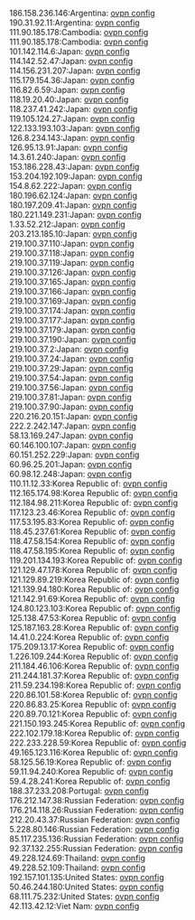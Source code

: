 186.158.236.146:Argentina: [ovpn config](vpn/186_158_236_146.ovpn)  
190.31.92.11:Argentina: [ovpn config](vpn/190_31_92_11.ovpn)  
111.90.185.178:Cambodia: [ovpn config](vpn/111_90_185_178.ovpn)  
111.90.185.178:Cambodia: [ovpn config](vpn/111_90_185_178.ovpn)  
101.142.114.6:Japan: [ovpn config](vpn/101_142_114_6.ovpn)  
114.142.52.47:Japan: [ovpn config](vpn/114_142_52_47.ovpn)  
114.156.231.207:Japan: [ovpn config](vpn/114_156_231_207.ovpn)  
115.179.154.36:Japan: [ovpn config](vpn/115_179_154_36.ovpn)  
116.82.6.59:Japan: [ovpn config](vpn/116_82_6_59.ovpn)  
118.19.20.40:Japan: [ovpn config](vpn/118_19_20_40.ovpn)  
118.237.41.242:Japan: [ovpn config](vpn/118_237_41_242.ovpn)  
119.105.124.27:Japan: [ovpn config](vpn/119_105_124_27.ovpn)  
122.133.193.103:Japan: [ovpn config](vpn/122_133_193_103.ovpn)  
126.8.234.143:Japan: [ovpn config](vpn/126_8_234_143.ovpn)  
126.95.13.91:Japan: [ovpn config](vpn/126_95_13_91.ovpn)  
14.3.61.240:Japan: [ovpn config](vpn/14_3_61_240.ovpn)  
153.186.228.43:Japan: [ovpn config](vpn/153_186_228_43.ovpn)  
153.204.192.109:Japan: [ovpn config](vpn/153_204_192_109.ovpn)  
154.8.62.222:Japan: [ovpn config](vpn/154_8_62_222.ovpn)  
180.196.62.124:Japan: [ovpn config](vpn/180_196_62_124.ovpn)  
180.197.209.41:Japan: [ovpn config](vpn/180_197_209_41.ovpn)  
180.221.149.231:Japan: [ovpn config](vpn/180_221_149_231.ovpn)  
1.33.52.212:Japan: [ovpn config](vpn/1_33_52_212.ovpn)  
203.213.185.10:Japan: [ovpn config](vpn/203_213_185_10.ovpn)  
219.100.37.110:Japan: [ovpn config](vpn/219_100_37_110.ovpn)  
219.100.37.118:Japan: [ovpn config](vpn/219_100_37_118.ovpn)  
219.100.37.119:Japan: [ovpn config](vpn/219_100_37_119.ovpn)  
219.100.37.126:Japan: [ovpn config](vpn/219_100_37_126.ovpn)  
219.100.37.165:Japan: [ovpn config](vpn/219_100_37_165.ovpn)  
219.100.37.166:Japan: [ovpn config](vpn/219_100_37_166.ovpn)  
219.100.37.169:Japan: [ovpn config](vpn/219_100_37_169.ovpn)  
219.100.37.174:Japan: [ovpn config](vpn/219_100_37_174.ovpn)  
219.100.37.177:Japan: [ovpn config](vpn/219_100_37_177.ovpn)  
219.100.37.179:Japan: [ovpn config](vpn/219_100_37_179.ovpn)  
219.100.37.190:Japan: [ovpn config](vpn/219_100_37_190.ovpn)  
219.100.37.2:Japan: [ovpn config](vpn/219_100_37_2.ovpn)  
219.100.37.24:Japan: [ovpn config](vpn/219_100_37_24.ovpn)  
219.100.37.29:Japan: [ovpn config](vpn/219_100_37_29.ovpn)  
219.100.37.54:Japan: [ovpn config](vpn/219_100_37_54.ovpn)  
219.100.37.56:Japan: [ovpn config](vpn/219_100_37_56.ovpn)  
219.100.37.81:Japan: [ovpn config](vpn/219_100_37_81.ovpn)  
219.100.37.90:Japan: [ovpn config](vpn/219_100_37_90.ovpn)  
220.216.20.151:Japan: [ovpn config](vpn/220_216_20_151.ovpn)  
222.2.242.147:Japan: [ovpn config](vpn/222_2_242_147.ovpn)  
58.13.169.247:Japan: [ovpn config](vpn/58_13_169_247.ovpn)  
60.146.100.107:Japan: [ovpn config](vpn/60_146_100_107.ovpn)  
60.151.252.229:Japan: [ovpn config](vpn/60_151_252_229.ovpn)  
60.96.25.201:Japan: [ovpn config](vpn/60_96_25_201.ovpn)  
60.98.12.248:Japan: [ovpn config](vpn/60_98_12_248.ovpn)  
110.11.12.33:Korea Republic of: [ovpn config](vpn/110_11_12_33.ovpn)  
112.165.174.98:Korea Republic of: [ovpn config](vpn/112_165_174_98.ovpn)  
112.184.98.211:Korea Republic of: [ovpn config](vpn/112_184_98_211.ovpn)  
117.123.23.46:Korea Republic of: [ovpn config](vpn/117_123_23_46.ovpn)  
117.53.195.83:Korea Republic of: [ovpn config](vpn/117_53_195_83.ovpn)  
118.45.237.61:Korea Republic of: [ovpn config](vpn/118_45_237_61.ovpn)  
118.47.58.154:Korea Republic of: [ovpn config](vpn/118_47_58_154.ovpn)  
118.47.58.195:Korea Republic of: [ovpn config](vpn/118_47_58_195.ovpn)  
119.201.134.193:Korea Republic of: [ovpn config](vpn/119_201_134_193.ovpn)  
121.129.47.178:Korea Republic of: [ovpn config](vpn/121_129_47_178.ovpn)  
121.129.89.219:Korea Republic of: [ovpn config](vpn/121_129_89_219.ovpn)  
121.139.94.180:Korea Republic of: [ovpn config](vpn/121_139_94_180.ovpn)  
121.142.91.69:Korea Republic of: [ovpn config](vpn/121_142_91_69.ovpn)  
124.80.123.103:Korea Republic of: [ovpn config](vpn/124_80_123_103.ovpn)  
125.138.47.53:Korea Republic of: [ovpn config](vpn/125_138_47_53.ovpn)  
125.187.163.28:Korea Republic of: [ovpn config](vpn/125_187_163_28.ovpn)  
14.41.0.224:Korea Republic of: [ovpn config](vpn/14_41_0_224.ovpn)  
175.209.13.17:Korea Republic of: [ovpn config](vpn/175_209_13_17.ovpn)  
1.226.109.244:Korea Republic of: [ovpn config](vpn/1_226_109_244.ovpn)  
211.184.46.106:Korea Republic of: [ovpn config](vpn/211_184_46_106.ovpn)  
211.244.181.37:Korea Republic of: [ovpn config](vpn/211_244_181_37.ovpn)  
211.59.234.198:Korea Republic of: [ovpn config](vpn/211_59_234_198.ovpn)  
220.86.101.58:Korea Republic of: [ovpn config](vpn/220_86_101_58.ovpn)  
220.86.83.25:Korea Republic of: [ovpn config](vpn/220_86_83_25.ovpn)  
220.89.70.121:Korea Republic of: [ovpn config](vpn/220_89_70_121.ovpn)  
221.150.193.245:Korea Republic of: [ovpn config](vpn/221_150_193_245.ovpn)  
222.102.179.18:Korea Republic of: [ovpn config](vpn/222_102_179_18.ovpn)  
222.233.228.59:Korea Republic of: [ovpn config](vpn/222_233_228_59.ovpn)  
49.165.123.116:Korea Republic of: [ovpn config](vpn/49_165_123_116.ovpn)  
58.125.56.19:Korea Republic of: [ovpn config](vpn/58_125_56_19.ovpn)  
59.11.94.240:Korea Republic of: [ovpn config](vpn/59_11_94_240.ovpn)  
59.4.28.241:Korea Republic of: [ovpn config](vpn/59_4_28_241.ovpn)  
188.37.233.208:Portugal: [ovpn config](vpn/188_37_233_208.ovpn)  
176.212.147.38:Russian Federation: [ovpn config](vpn/176_212_147_38.ovpn)  
176.214.118.26:Russian Federation: [ovpn config](vpn/176_214_118_26.ovpn)  
212.20.43.37:Russian Federation: [ovpn config](vpn/212_20_43_37.ovpn)  
5.228.80.146:Russian Federation: [ovpn config](vpn/5_228_80_146.ovpn)  
85.117.235.136:Russian Federation: [ovpn config](vpn/85_117_235_136.ovpn)  
92.37.132.255:Russian Federation: [ovpn config](vpn/92_37_132_255.ovpn)  
49.228.124.69:Thailand: [ovpn config](vpn/49_228_124_69.ovpn)  
49.228.52.109:Thailand: [ovpn config](vpn/49_228_52_109.ovpn)  
192.157.101.135:United States: [ovpn config](vpn/192_157_101_135.ovpn)  
50.46.244.180:United States: [ovpn config](vpn/50_46_244_180.ovpn)  
68.111.75.232:United States: [ovpn config](vpn/68_111_75_232.ovpn)  
42.113.42.12:Viet Nam: [ovpn config](vpn/42_113_42_12.ovpn)  
